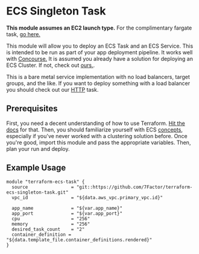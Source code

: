 # ECS Singleton Task

**This module assumes an EC2 launch type.** For the complimentary fargate task, [go here.](https://github.com/7Factor/terraform-fargate-ecs-singleton-task)

This module will allow you to deploy an ECS Task and an ECS Service. This is intended to be run as part of your app deployment
pipeline. It works well with [Concourse.](https://concourse-ci.org) It is assumed you already have a solution for deploying an 
ECS Cluster. If not, check out [ours.](https://github.com/7Factor/terraform-ecs-cluster).

This is a bare metal service implementation with no load balancers, target groups, and the like. If you want to deploy something
with a load balancer you should check out our [HTTP](https://github.com/7Factor/terraform-ecs-http-task) task.

## Prerequisites

First, you need a decent understanding of how to use Terraform. [Hit the docs](https://www.terraform.io/intro/index.html) for that.
Then, you should familiarize yourself with ECS [concepts](https://aws.amazon.com/ecs/getting-started/), especially if you've
never worked with a clustering solution before. Once you're good, import this module and  pass the appropriate variables. 
Then, plan your run and deploy.

## Example Usage

```hcl-terraform
module "terraform-ecs-task" {
  source                = "git::https://github.com/7Factor/terraform-ecs-singleton-task.git"
  vpc_id                = "${data.aws_vpc.primary_vpc.id}"

  app_name              = "${var.app_name}"
  app_port              = "${var.app_port}"
  cpu                   = "256"
  memory                = "256"
  desired_task_count    = "2"
  container_definition = "${data.template_file.container_definitions.rendered}"
}
```
